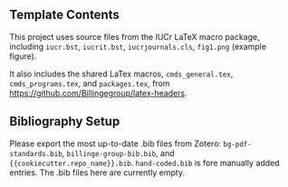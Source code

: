 ## Template Contents
This project uses source files from the IUCr LaTeX macro package, 
including `iucr.bst`, `iucrit.bst`, `iucrjournals.cls`, `fig1.png` (example figure).

It also includes the shared LaTex macros, 
`cmds_general.tex`, `cmds_programs.tex`, and `packages.tex`,
from https://github.com/Billingegroup/latex-headers.

## Bibliography Setup
Please export the most up-to-date .bib files from Zotero:
`bg-pdf-standards.bib`, `billinge-group-bib.bib`, and `{{cookiecutter.repo_name}}.bib`.
`hand-coded.bib` is fore manually added entries.
The .bib files here are currently empty.
